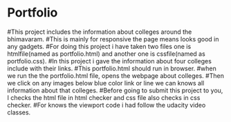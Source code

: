 # Portfolio
#This project includes the information about colleges around the bhimavaram.
#This is mainly for responsive the page means looks good in any gadgets.
#For doing this project i have taken two files one is htmlfile(named as portfolio.html) and another one is cssfile(named as portfolio.css). 
#In this project i gave the information about four colleges include with their links.
#This portfolio.html should run in browser.
#when we run the  the portfolio.html file, opens the webpage about colleges.
#Then we click on any images below blue color link or line we can knows all information about that colleges.
#Before going to submit this project to you, I checks the html file in html checker and css file also checks in css checker.
#For knows the viewport code i had follow the udacity video classes.
